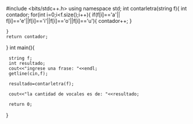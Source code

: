 #include <bits/stdc++.h>
using namespace std;
int contarletra(string f){
	int contador;
	for(int i=0;i<f.size();i++){
		if(f[i]=='a'|| f[i]=='e'||f[i]=='i'||f[i]=='o'||f[i]=='u'){
			contador++;
		}
		
	}
	return contador;
}
int main(){
	
	 string f;
	 int resultado;
	 cout<<"ingrese una frase: "<<endl;
	 getline(cin,f);
	 
	 resultado=contarletra(f);
	 
	 cout<<"la cantidad de vocales es de: "<<resultado;
	 
	 return 0;
	 
}
